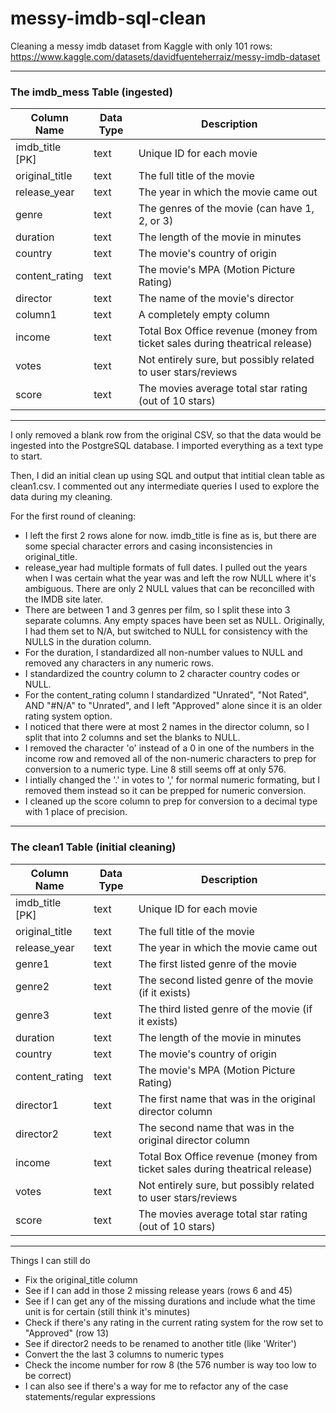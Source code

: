 # messy-imdb-sql-clean
Cleaning a messy imdb dataset from Kaggle with only 101 rows: https://www.kaggle.com/datasets/davidfuenteherraiz/messy-imdb-dataset

---

### The imdb_mess Table (ingested)
| Column Name      | Data Type     | Description                                                                                   |
|------------------|---------------|-----------------------------------------------------------------------------------------------|
| imdb_title [PK]  | text          | Unique ID for each movie                                                                      |
| original_title   | text          | The full title of the movie                                                                   |
| release_year     | text          | The year in which the movie came out                                                          |
| genre            | text          | The genres of the movie (can have 1, 2, or 3)                                                 |
| duration         | text          | The length of the movie in minutes                                                            |
| country          | text          | The movie's country of origin                                                                 |
| content_rating   | text          | The movie's MPA (Motion Picture Rating)                                                       |
| director         | text          | The name of the movie's director                                                              |
| column1          | text          | A completely empty column                                                                     |
| income           | text          | Total Box Office revenue (money from ticket sales during theatrical release)                  |
| votes            | text          | Not entirely sure, but possibly related to user stars/reviews                                 |
| score            | text          | The movies average total star rating (out of 10 stars)                                        |

---

I only removed a blank row from the original CSV, so that the data would be ingested into the PostgreSQL database. I imported everything as a text type to start.

Then, I did an initial clean up using SQL and output that intitial clean table as clean1.csv. I commented out any intermediate queries I used to explore the data during my cleaning.

For the first round of cleaning:
* I left the first 2 rows alone for now. imdb_title is fine as is, but there are some special character errors and casing inconsistencies in original_title.
* release_year had multiple formats of full dates. I pulled out the years when I was certain what the year was and left the row NULL where it's ambiguous. There are only 2 NULL values that can be reconcilled with the IMDB site later.
* There are between 1 and 3 genres per film, so I split these into 3 separate columns. Any empty spaces have been set as NULL. Originally, I had them set to N/A, but switched to NULL for consistency with the NULLS in the duration column.
* For the duration, I standardized all non-number values to NULL and removed any characters in any numeric rows.
* I standardized the country column to 2 character country codes or NULL.
* For the content_rating column I standardized "Unrated", "Not Rated", AND "#N/A" to "Unrated", and I left "Approved" alone since it is an older rating system option.
* I noticed that there were at most 2 names in the director column, so I split that into 2 columns and set the blanks to NULL.
* I removed the character 'o' instead of a 0 in one of the numbers in the income row and removed all of the non-numeric characters to prep for conversion to a numeric type. Line 8 still seems off at only 576.
* I intially changed the '.' in votes to ',' for normal numeric formating, but I removed them instead so it can be prepped for numeric conversion.
* I cleaned up the score column to prep for conversion to a decimal type with 1 place of precision.

---

### The clean1 Table (initial cleaning)
| Column Name      | Data Type     | Description                                                                                   |
|------------------|---------------|-----------------------------------------------------------------------------------------------|
| imdb_title [PK]  | text          | Unique ID for each movie                                                                      |
| original_title   | text          | The full title of the movie                                                                   |
| release_year     | text          | The year in which the movie came out                                                          |
| genre1           | text          | The first listed genre of the movie                                                           |
| genre2           | text          | The second listed genre of the movie (if it exists)                                           |
| genre3           | text          | The third listed genre of the movie (if it exists)                                            |
| duration         | text          | The length of the movie in minutes                                                            |
| country          | text          | The movie's country of origin                                                                 |
| content_rating   | text          | The movie's MPA (Motion Picture Rating)                                                       |
| director1        | text          | The first name that was in the original director column                                       |
| director2        | text          | The second name that was in the original director column                                      |
| income           | text          | Total Box Office revenue (money from ticket sales during theatrical release)                  |
| votes            | text          | Not entirely sure, but possibly related to user stars/reviews                                 |
| score            | text          | The movies average total star rating (out of 10 stars)                                        |

---

Things I can still do
* Fix the original_title column
* See if I can add in those 2 missing release years (rows 6 and 45)
* See if I can get any of the missing durations and include what the time unit is for certain (still think it's minutes)
* Check if there's any rating in the current rating system for the row set to "Approved" (row 13)
* See if director2 needs to be renamed to another title (like 'Writer')
* Convert the the last 3 columns to numeric types
* Check the income number for row 8 (the 576 number is way too low to be correct)
* I can also see if there's a way for me to refactor any of the case statements/regular expressions
